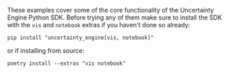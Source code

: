 These examples cover some of the core functionality of the Uncertainty Engine Python SDK. Before trying any of them make sure to install the SDK with the `vis` and `notebook` extras if you haven't done so already:
```
pip install "uncertainty_engine[vis, notebook]"
```
or if installing from source:
```
poetry install --extras "vis notebook"
```